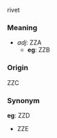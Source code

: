 rivet
### Meaning
+ _adj_: ZZA
    + __eg__: ZZB

### Origin

ZZC

### Synonym

__eg__: ZZD

+ ZZE


